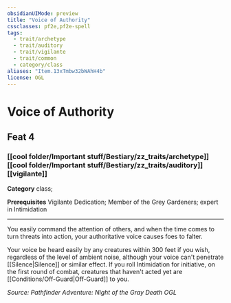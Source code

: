 ```yaml
---
obsidianUIMode: preview
title: "Voice of Authority"
cssclasses: pf2e,pf2e-spell
tags:
  - trait/archetype
  - trait/auditory
  - trait/vigilante
  - trait/common
  - category/class
aliases: "Item.13xTmbw32bWAhH4b"
license: OGL
---
```

# Voice of Authority
## Feat 4
### [[cool folder/Important stuff/Bestiary/zz_traits/archetype]][[cool folder/Important stuff/Bestiary/zz_traits/auditory]][[vigilante]]

**Category** class; 



**Prerequisites** Vigilante Dedication; Member of the Grey Gardeners; expert in Intimidation
* * *
You easily command the attention of others, and when the time comes to turn threats into action, your authoritative voice causes foes to falter.

Your voice be heard easily by any creatures within 300 feet if you wish, regardless of the level of ambient noise, although your voice can't penetrate [[Silence|Silence]] or similar effect. If you roll Intimidation for initiative, on the first round of combat, creatures that haven't acted yet are [[Conditions/Off-Guard|Off-Guard]] to you.

*Source: Pathfinder Adventure: Night of the Gray Death*
*OGL*